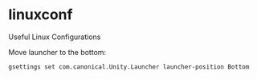# linuxconf
Useful Linux Configurations

Move launcher to the bottom:
```
gsettings set com.canonical.Unity.Launcher launcher-position Bottom
```
